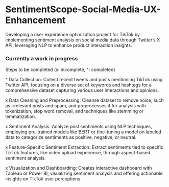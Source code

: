 # SentimentScope-Social-Media-UX-Enhancement
Developing a user experience optimization project for TikTok by implementing sentiment analysis on social media data through Twitter’s X API, leveraging NLP to enhance product interaction insights.

### Currently a work in progress ###

Steps to be completed (x: incomplete, ^: completed)

^ Data Collection: Collect recent tweets and posts mentioning TikTok using Twitter API, focusing on a diverse set of keywords and hashtags for a comprehensive dataset capturing various user interactions and opinions.

x Data Cleaning and Preprocessing: Cleanse dataset to remove noise, such as irrelevant posts and spam, and preprocesses it for analysis with tokenization, stop word removal, and techniques like stemming or lemmatization.

x Sentiment Analysis: Analyze post sentiments using NLP techniques, employing pre-trained models like BERT or fine-tuning a model on labeled data to categorize sentiments as positive, negative, or neutral.

x Feature-Specific Sentiment Extraction: Extract sentiments tied to specific TikTok features, like video upload experience, through aspect-based sentiment analysis.

x Visualization and Dashboarding: Creates interactive dashboard with Tableau or Power BI, visualizing sentiment analysis and offering actionable insights on TikTok user perceptions.
